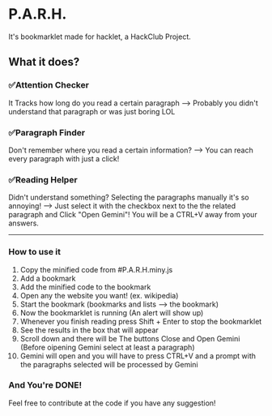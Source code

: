 # P.A.R.H.

It's bookmarklet made for hacklet, a HackClub Project.

## What it does?

### ✅Attention Checker
It Tracks how long do you read a certain paragraph --> Probably you didn't understand that paragraph or was just boring LOL

### ✅Paragraph Finder
Don't remember where you read a certain information? --> You can reach every paragraph with just a click!

### ✅Reading Helper
Didn't understand something? Selecting the paragraphs manually it's so annoying! --> Just select it with the checkbox next to the the related paragraph and Click "Open Gemini"! You will be a CTRL+V away from your answers.

---
### How to use it

1. Copy the minified code from #P.A.R.H.miny.js
2. Add a bookmark
3. Add the minified code to the bookmark
4. Open any the website you want! (ex. wikipedia)
5. Start the bookmark (bookmarks and lists --> the bookmark)
6. Now the bookmarklet is running (An alert will show up)
7. Whenever you finish reading press Shift + Enter to stop the bookmarklet
8. See the results in the box that will appear
9. Scroll down and there will be The buttons Close and Open Gemini (Before oipening Gemini select at least a paragraph)
10. Gemini will open and you will have to press CTRL+V and a prompt with the paragraphs selected will be processed by Gemini

### And You're DONE!
Feel free to contribute at the code if you have any suggestion!

